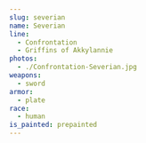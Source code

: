 ```yaml
---
slug: severian
name: Severian
line:
  - Confrontation
  - Griffins of Akkylannie
photos:
  - ./Confrontation-Severian.jpg
weapons:
  - sword
armor:
  - plate
race:
  - human
is_painted: prepainted
---
```

